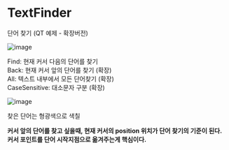 # TextFinder
단어 찾기 (QT 예제 - 확장버전)

![image](https://github.com/user-attachments/assets/4f2513b4-26ca-4912-b256-1e69c94da60e)

Find: 현재 커서 다음의 단어를 찾기<br>
Back: 현재 커서 앞의 단어를 찾기    (확장)<br>
All: 텍스트 내부에서 모든 단어찾기  (확장)<br>
CaseSensitive: 대소문자 구분       (확장)<br>


![image](https://github.com/user-attachments/assets/67315a25-b7b3-42a6-9ed4-b185b11668f0)

찾은 단어는 형광색으로 색칠 <br>


<strong>커서 앞의 단어를 찾고 싶을때, 현재 커서의 position 위치가 단어 찾기의 기준이 된다. 커서 포인트를 단어 시작지점으로 옮겨주는게 핵심이다.</strong><br>
